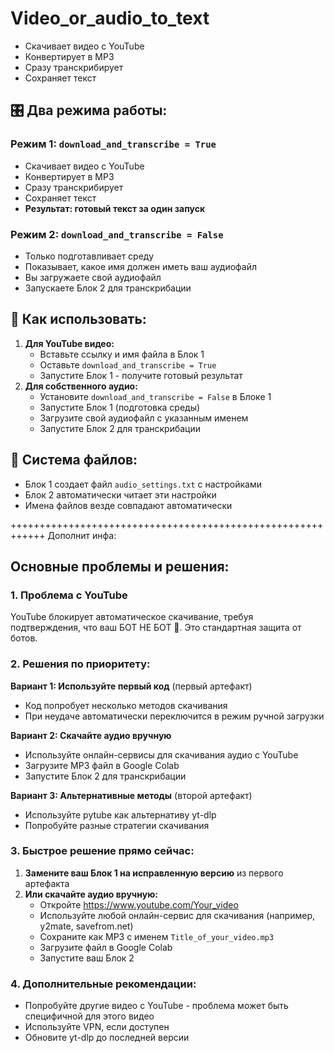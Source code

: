 # Video_or_audio_to_text
- Скачивает видео с YouTube
- Конвертирует в MP3
- Сразу транскрибирует
- Сохраняет текст

## 🎛️ **Два режима работы:**

### **Режим 1: `download_and_transcribe = True`**

- Скачивает видео с YouTube
- Конвертирует в MP3
- Сразу транскрибирует
- Сохраняет текст
- **Результат: готовый текст за один запуск**

### **Режим 2: `download_and_transcribe = False`**

- Только подготавливает среду
- Показывает, какое имя должен иметь ваш аудиофайл
- Вы загружаете свой аудиофайл
- Запускаете Блок 2 для транскрибации

## 🔧 **Как использовать:**

1. **Для YouTube видео:**
    - Вставьте ссылку и имя файла в Блок 1
    - Оставьте `download_and_transcribe = True`
    - Запустите Блок 1 - получите готовый результат
2. **Для собственного аудио:**
    - Установите `download_and_transcribe = False` в Блоке 1
    - Запустите Блок 1 (подготовка среды)
    - Загрузите свой аудиофайл с указанным именем
    - Запустите Блок 2 для транскрибации

## 📁 **Система файлов:**

- Блок 1 создает файл `audio_settings.txt` с настройками
- Блок 2 автоматически читает эти настройки
- Имена файлов везде совпадают автоматически

++++++++++++++++++++++++++++++++++++++++++++++++++++++++++++
Дополнит инфа:
## Основные проблемы и решения:

### 1. **Проблема с YouTube**

YouTube блокирует автоматическое скачивание, требуя подтверждения, что ваш БОТ НЕ БОТ 🤣. Это стандартная защита от ботов.

### 2. **Решения по приоритету:**

**Вариант 1: Используйте первый код** (первый артефакт)

- Код попробует несколько методов скачивания
- При неудаче автоматически переключится в режим ручной загрузки

**Вариант 2: Скачайте аудио вручную**

- Используйте онлайн-сервисы для скачивания аудио с YouTube
- Загрузите MP3 файл в Google Colab
- Запустите Блок 2 для транскрибации

**Вариант 3: Альтернативные методы** (второй артефакт)

- Используйте pytube как альтернативу yt-dlp
- Попробуйте разные стратегии скачивания

### 3. **Быстрое решение прямо сейчас:**

1. **Замените ваш Блок 1 на исправленную версию** из первого артефакта
2. **Или скачайте аудио вручную:**
    - Откройте https://www.youtube.com/Your_video
    - Используйте любой онлайн-сервис для скачивания (например, y2mate, savefrom.net)
    - Сохраните как MP3 с именем `Title_of_your_video.mp3`
    - Загрузите файл в Google Colab
    - Запустите ваш Блок 2

### 4. **Дополнительные рекомендации:**

- Попробуйте другие видео с YouTube - проблема может быть специфичной для этого видео
- Используйте VPN, если доступен
- Обновите yt-dlp до последней версии
